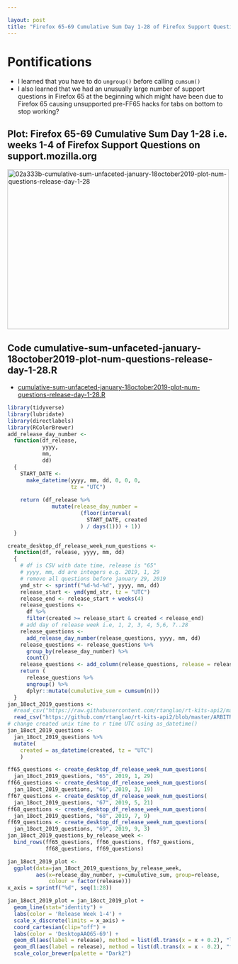 ```yaml
---

layout: post
title: "Firefox 65-69 Cumulative Sum Day 1-28 of Firefox Support Questions on support.mozilla.org"
---
```


# Pontifications

* I learned that you have to do ```ungroup()``` before calling ```cumsum()```
* I also learned that we had an unusually large number of support questions in Firefox 65 at the beginning which might have been due to Firefox 65 causing   unsupported pre-FF65 hacks for tabs on bottom to stop working?

## Plot: Firefox 65-69 Cumulative Sum Day 1-28 i.e. weeks 1-4  of Firefox Support Questions on support.mozilla.org

<a data-flickr-embed="true" data-header="true" data-footer="true" href="https://www.flickr.com/photos/roland/49002306373/in/dateposted-public/" title="02a333b-cumulative-sum-unfaceted-january-18october2019-plot-num-questions-release-day-1-28"><img src="https://live.staticflickr.com/65535/49002306373_45f1cb65c8.jpg" width="500" height="361" alt="02a333b-cumulative-sum-unfaceted-january-18october2019-plot-num-questions-release-day-1-28"></a><script async src="//embedr.flickr.com/assets/client-code.js" charset="utf-8"></script>

## Code cumulative-sum-unfaceted-january-18october2019-plot-num-questions-release-day-1-28.R

* [cumulative-sum-unfaceted-january-18october2019-plot-num-questions-release-day-1-28.R](https://github.com/rtanglao/rt-4-week-release-cycle/blob/master/cumulative-sum-unfaceted-january-18october2019-plot-num-questions-release-day-1-28.R)

```r
library(tidyverse)
library(lubridate)
library(directlabels)
library(RColorBrewer)
add_release_day_number <-
  function(df_release,
           yyyy,
           mm,
           dd)
  {
    START_DATE <-
      make_datetime(yyyy, mm, dd, 0, 0, 0,
                    tz = "UTC")
    
    return (df_release %>%
              mutate(release_day_number =
                       (floor(interval(
                         START_DATE, created
                       ) / days(1))) + 1))
  }

create_desktop_df_release_week_num_questions <-
  function(df, release, yyyy, mm, dd)
  {
    # df is CSV with date time, release is "65"
    # yyyy, mm, dd are integers e.g. 2019, 1, 29
    # remove all questions before january 29, 2019
    ymd_str <- sprintf("%d-%d-%d", yyyy, mm, dd)
    release_start <- ymd(ymd_str, tz = "UTC")
    release_end <- release_start + weeks(4)
    release_questions <-
      df %>% 
      filter(created >= release_start & created < release_end)
    # add day of release week i.e, 1, 2, 3, 4, 5,6, 7..28
    release_questions <-
      add_release_day_number(release_questions, yyyy, mm, dd)
    release_questions <- release_questions %>% 
      group_by(release_day_number) %>% 
      count()
    release_questions <- add_column(release_questions, release = release)
    return (
      release_questions %>% 
      ungroup() %>% 
      dplyr::mutate(cumulutive_sum = cumsum(n)))
  }
jan_18oct_2019_questions <- 
  #read_csv("https://raw.githubusercontent.com/rtanglao/rt-kits-api2/master/sorted-all-desktop-en-us-2019-01-01-2019-10-18-firefox-desktop-all-locales.csv")
  read_csv("https://github.com/rtanglao/rt-kits-api2/blob/master/ARBITRARY_TIME_PERIOD/2019-01-01-2019-10-18-firefox-desktop-all-locales.csv?raw=true")
# change created unix time to r time UTC using as_datetime()
jan_18oct_2019_questions <- 
  jan_18oct_2019_questions %>%
  mutate(
    created = as_datetime(created, tz = "UTC")
    )

ff65_questions <- create_desktop_df_release_week_num_questions(
  jan_18oct_2019_questions, "65", 2019, 1, 29)
ff66_questions <- create_desktop_df_release_week_num_questions(
  jan_18oct_2019_questions, "66", 2019, 3, 19)
ff67_questions <- create_desktop_df_release_week_num_questions(
  jan_18oct_2019_questions, "67", 2019, 5, 21)
ff68_questions <- create_desktop_df_release_week_num_questions(
  jan_18oct_2019_questions, "68", 2019, 7, 9)
ff69_questions <- create_desktop_df_release_week_num_questions(
  jan_18oct_2019_questions, "69", 2019, 9, 3)
jan_18oct_2019_questions_by_release_week <- 
  bind_rows(ff65_questions, ff66_questions, ff67_questions, 
            ff68_questions, ff69_questions)

jan_18oct_2019_plot <- 
  ggplot(data=jan_18oct_2019_questions_by_release_week, 
         aes(x=release_day_number, y=cumulutive_sum, group=release, 
             colour = factor(release)))
x_axis = sprintf("%d", seq(1:28))

jan_18oct_2019_plot = jan_18oct_2019_plot +
  geom_line(stat="identity") + 
  labs(color = 'Release Week 1-4') +
  scale_x_discrete(limits = x_axis) +
  coord_cartesian(clip="off") +
  labs(color = 'DesktopAAQ65-69') +
  geom_dl(aes(label = release), method = list(dl.trans(x = x + 0.2), "last.points", cex = 0.8)) +
  geom_dl(aes(label = release), method = list(dl.trans(x = x - 0.2), "first.points", cex = 0.8)) +
  scale_color_brewer(palette = "Dark2")

```


